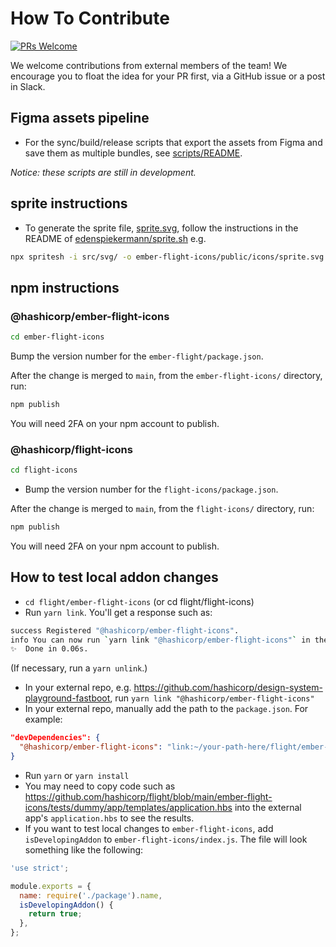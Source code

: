 # How To Contribute

[![PRs Welcome](https://img.shields.io/badge/PRs-welcome-brightgreen.svg?style=flat-square)](http://makeapullrequest.com)

We welcome contributions from external members of the team! We encourage you to float the idea for your PR first, via a GitHub issue or a post in Slack.

## Figma assets pipeline

- For the sync/build/release scripts that export the assets from Figma and save them as multiple bundles, see [scripts/README](scripts/README.md).

_Notice: these scripts are still in development._

## sprite instructions

- To generate the sprite file, [sprite.svg](ember-flight-icons/public/icons/sprite.svg), follow the instructions in the README of [edenspiekermann/sprite.sh](https://github.com/edenspiekermann/sprite.sh) e.g.

```bash
npx spritesh -i src/svg/ -o ember-flight-icons/public/icons/sprite.svg
```

## npm instructions

### @hashicorp/ember-flight-icons

```bash
cd ember-flight-icons
```

Bump the version number for the `ember-flight/package.json`.

After the change is merged to `main`, from the `ember-flight-icons/` directory, run:

```bash
npm publish
```

You will need 2FA on your npm account to publish.

### @hashicorp/flight-icons

```bash
cd flight-icons
```

- Bump the version number for the `flight-icons/package.json`.

After the change is merged to `main`, from the `flight-icons/` directory, run:

```bash
npm publish
```

You will need 2FA on your npm account to publish.

## How to test local addon changes

- `cd flight/ember-flight-icons` (or cd flight/flight-icons)
- Run `yarn link`. You'll get a response such as:

```bash
success Registered "@hashicorp/ember-flight-icons".
info You can now run `yarn link "@hashicorp/ember-flight-icons"` in the projects where you want to use this package and it will be used instead.
✨  Done in 0.06s.
```

(If necessary, run a `yarn unlink`.)

- In your external repo, e.g. https://github.com/hashicorp/design-system-playground-fastboot, run `yarn link "@hashicorp/ember-flight-icons"`
- In your external repo, manually add the path to the `package.json`. For example:

```json
"devDependencies": {
  "@hashicorp/ember-flight-icons": "link:~/your-path-here/flight/ember-flight-icons",
}
```

- Run `yarn` or `yarn install`
- You may need to copy code such as https://github.com/hashicorp/flight/blob/main/ember-flight-icons/tests/dummy/app/templates/application.hbs into the external app's `application.hbs` to see the results.
- If you want to test local changes to `ember-flight-icons`, add `isDevelopingAddon` to `ember-flight-icons/index.js`. The file will look something like the following:

```js
'use strict';

module.exports = {
  name: require('./package').name,
  isDevelopingAddon() {
    return true;
  },
};
```
